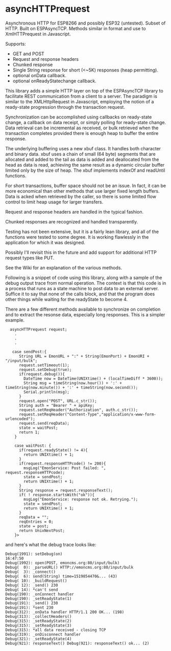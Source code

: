 # asyncHTTPrequest

Asynchronous HTTP for ESP8266 and possibly ESP32 (untested). 
Subset of HTTP.
Built on ESPAsyncTCP.
Methods similar in format and use to XmlHTTPrequest in Javascript.

Supports:
* GET and POST
* Request and response headers
* Chunked response
* Single String response for short (<~5K) responses (heap permitting).
* optional onData callback.
* optional onReadyStatechange callback.

This library adds a simple HTTP layer on top of the ESPAsyncTCP library to facilitate REST communication from a client to a server. The paradigm is similar to the XMLHttpRequest in Javascript, employing the notion of a ready-state progression through the transaction request.

Synchronization can be accomplished using callbacks on ready-state change, a callback on data receipt, or simply polling for ready-state change. Data retrieval can be incremental as received, or bulk retrieved when the transaction completes provided there is enough heap to buffer the entire response.

The underlying buffering uses a new xbuf class. It handles both character and binary data. xbuf uses a chain of small (64 byte) segments that are allocated and added to the tail as data is added and deallocated from the head as data is read, achieving the same result as a dynamic circular buffer limited only by the size of heap. The xbuf implements indexOf and readUntil functions.

For short transactions, buffer space should not be an issue. In fact, it can be more economical than other methods that use larger fixed length buffers. Data is acked when retrieved by the caller, so there is some limited flow control to limit heap usage for larger transfers.

Request and response headers are handled in the typical fashion.

Chunked responses are recognized and handled transparently.

Testing has not been extensive, but it is a fairly lean library, and all of the functions were tested to some degree. It is working flawlessly in the application for which it was designed.

Possibly I'll revisit this in the future and add support for additional HTTP request types like PUT.

See the Wiki for an explanation of the various methods.




Following is a snippet of code using this library, along with a sample of the debug output trace from normal operation.  The context is that this code is in a process that runs as a state machine to post data to an external server. Suffice it to say that none of the calls block, and that the program does other things while waiting for the readyState to become 4.

There are a few different methods available to synchronize on completion and to extract the resonse data, especially long responses.  This is a simpler example.

```
  asyncHTTPrequest request;
	.
	.
	.

   case sendPost:{
      String URL = EmonURL + ":" + String(EmonPort) + EmonURI + "/input/bulk";
      request.setTimeout(1);
      request.setDebug(true);
	  if(request.debug()){
        DateTime now = DateTime(UNIXtime() + (localTimeDiff * 3600));
        String msg = timeString(now.hour()) + ':' + timeString(now.minute()) + ':' + timeString(now.second());
        Serial.println(msg);
      }
      request.open("POST", URL.c_str());
      String auth = "Bearer " + apiKey;
      request.setReqHeader("Authorization", auth.c_str());
      request.setReqHeader("Content-Type","application/x-www-form-urlencoded");
      request.send(reqData);
      state = waitPost;
      return 1;
    } 

    case waitPost: {
      if(request.readyState() != 4){
        return UNIXtime() + 1; 
      }
      if(request.responseHTTPcode() != 200){
        msgLog("EmonService: Post failed: ", request.responseHTTPcode);  
        state = sendPost;
        return UNIXtime() + 1;
      }
      String response = request.responseText();
      if( ! response.startsWith("ok")){
        msgLog("EmonService: response not ok. Retrying.");
        state = sendPost;
        return UNIXtime() + 1;
      }
      reqData = "";
      reqEntries = 0;    
      state = post;
      return UnixNextPost;
    }>
```
and here's what the debug trace looks like:
```
Debug(1991): setDebug(on)
16:47:50
Debug(1992): open(POST, emoncms.org:80/input/bulk)
Debug(  0): _parseURL() HTTP://emoncms.org:80/input/bulk
Debug(  3): _connect()
Debug(  6): send(String) time=1519854470&... (43)
Debug( 10): _buildRequest()
Debug( 12): _send() 230
Debug( 14): *can't send
Debug(190): _onConnect handler
Debug(190): _setReadyState(1)
Debug(191): _send() 230
Debug(191): *sent 230
Debug(312): _onData handler HTTP/1.1 200 OK... (198)
Debug(313): _collectHeaders()
Debug(315): _setReadyState(2)
Debug(315): _setReadyState(3)
Debug(315): *all data received - closing TCP
Debug(319): _onDisconnect handler
Debug(321): _setReadyState(4)
Debug(921): responseText() Debug(921): responseText() ok... (2)
```
